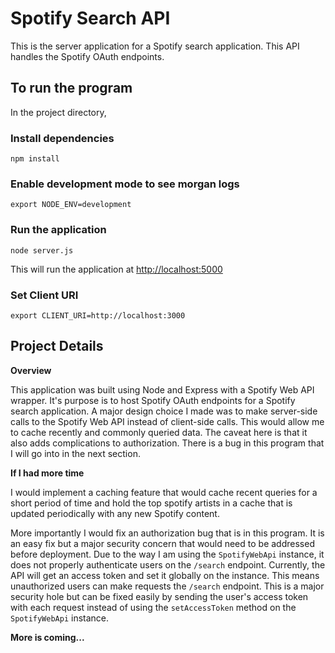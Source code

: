 # Spotify Search API

This is the server application for a Spotify search application. This API handles the Spotify OAuth endpoints.

## To run the program
In the project directory,

### Install dependencies

`npm install`

### Enable development mode to see morgan logs
`export NODE_ENV=development`

### Run the application
`node server.js`

This will run the application at [http://localhost:5000](http://localhost:5000/)

### Set Client URI
`export CLIENT_URI=http://localhost:3000`


## Project Details

__Overview__

This application was built using Node and Express with a Spotify Web API wrapper. It's purpose is to host Spotify OAuth endpoints for a Spotify search application. A major design choice I made was to make server-side calls to the Spotify Web API instead of client-side calls. This would allow me to cache recently and commonly queried data. The caveat here is that it also adds complications to authorization. There is a bug in this program that I will go into in the next section.

__If I had more time__

I would implement a caching feature that would cache recent queries for a short period of time and hold the top spotify artists in a cache that is updated periodically with any new Spotify content.

More importantly I would fix an authorization bug that is in this program. It is an easy fix but a major security concern that would need to be addressed before deployment. Due to the way I am using the `SpotifyWebApi` instance, it does not properly authenticate users on the `/search` endpoint. Currently, the API will get an access token and set it globally on the instance. This means unauthorized users can make requests the `/search` endpoint. This is a major security hole but can be fixed easily by sending the user's access token with each request instead of using the `setAccessToken` method on the `SpotifyWebApi` instance.

__More is coming...__
